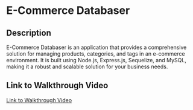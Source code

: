 # E-Commerce Databaser

## Description
E-Commerce Databaser is an application that provides a comprehensive solution for managing products, categories, and tags in an e-commerce environment. It is built using Node.js, Express.js, Sequelize, and MySQL, making it a robust and scalable solution for your business needs.

## Link to Walkthrough Video
[Link to Walkthrough Video](https://drive.google.com/file/d/1m2_UJ3vA0yuCMuoqVVUQRk1asab8HNEL/view?usp=sharing)
